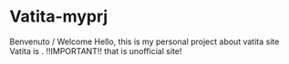 # Vatita-myprj
Benvenuto / Welcome
Hello, this is my personal project about vatita site 
Vatita is . !!IMPORTANT!! that is unofficial site!
